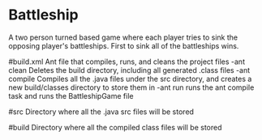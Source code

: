 # Battleship
A two person turned based game where each player tries to sink the opposing player's battleships. First to sink all of the battleships wins.

#build.xml
Ant file that compiles, runs, and cleans the project files
	-ant clean
		Deletes the build directory, including all generated .class files
	-ant compile
		Compiles all the .java files under the src directory, and creates a new build/classes
		directory to store them in
	-ant run
		runs the ant compile task and runs the BattleshipGame file

#src
Directory where all the .java src files will be stored

#build
Directory where all the compiled class files will be stored
